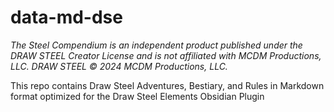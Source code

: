 # data-md-dse

_The Steel Compendium is an independent product published under the DRAW STEEL Creator License and is not affiliated with MCDM Productions, LLC. DRAW STEEL © 2024 MCDM Productions, LLC._

This repo contains Draw Steel Adventures, Bestiary, and Rules in Markdown format optimized for the Draw Steel Elements Obsidian Plugin
